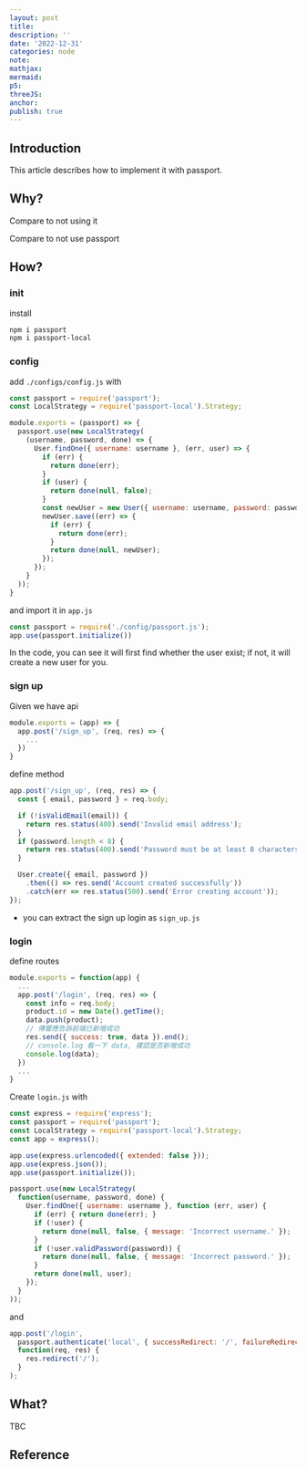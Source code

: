 ```yaml
---
layout: post
title:
description: ''
date: '2022-12-31'
categories: node
note:
mathjax:
mermaid:
p5:
threeJS:
anchor:
publish: true
---
```


## Introduction

This article describes how to implement it with passport.

## Why?

Compare to not using it

Compare to not use passport

## How?

### init

install

```bash
npm i passport
npm i passport-local
```

### config

add `./configs/config.js` with

```javascript
const passport = require('passport');
const LocalStrategy = require('passport-local').Strategy;

module.exports = (passport) => {
  passport.use(new LocalStrategy(
    (username, password, done) => {
      User.findOne({ username: username }, (err, user) => {
        if (err) {
          return done(err);
        }
        if (user) {
          return done(null, false);
        }
        const newUser = new User({ username: username, password: password });
        newUser.save((err) => {
          if (err) {
            return done(err);
          }
          return done(null, newUser);
        });
      });
    }
  ));
}
```

and import it in `app.js`

```javascript
const passport = require('./config/passport.js');
app.use(passport.initialize())
```

In the code, you can see it will first find whether the user exist; if not, it will create a new user for you.

### sign up

Given we have api

```javascript
module.exports = (app) => {
  app.post('/sign_up', (req, res) => {
    ...
  })
}
```

define method

```javascript
app.post('/sign_up', (req, res) => {
  const { email, password } = req.body;

  if (!isValidEmail(email)) {
    return res.status(400).send('Invalid email address');
  }
  if (password.length < 8) {
    return res.status(400).send('Password must be at least 8 characters');
  }

  User.create({ email, password })
    .then(() => res.send('Account created successfully'))
    .catch(err => res.status(500).send('Error creating account'));
});
```

* you can extract the sign up login as `sign_up.js`

### login

define routes

```javascript
module.exports = function(app) {
  ...
  app.post('/login', (req, res) => {
    const info = req.body;
    product.id = new Date().getTime();
    data.push(product);
    // 傳響應告訴前端已新增成功
    res.send({ success: true, data }).end();
    // console.log 看一下 data, 確認是否新增成功
    console.log(data);
  })
  ...
}
```

Create `login.js` with

```javascript
const express = require('express');
const passport = require('passport');
const LocalStrategy = require('passport-local').Strategy;
const app = express();

app.use(express.urlencoded({ extended: false }));
app.use(express.json());
app.use(passport.initialize());

passport.use(new LocalStrategy(
  function(username, password, done) {
    User.findOne({ username: username }, function (err, user) {
      if (err) { return done(err); }
      if (!user) {
        return done(null, false, { message: 'Incorrect username.' });
      }
      if (!user.validPassword(password)) {
        return done(null, false, { message: 'Incorrect password.' });
      }
      return done(null, user);
    });
  }
));
```

and

```javascript
app.post('/login',
  passport.authenticate('local', { successRedirect: '/', failureRedirect: '/login' }),
  function(req, res) {
    res.redirect('/');
  }
);
```

## What?

TBC

## Reference

